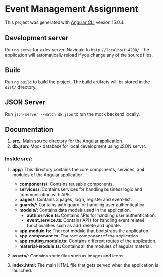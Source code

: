 # Event Management Assignment

This project was generated with [Angular CLI](https://github.com/angular/angular-cli) version 15.0.4.

## Development server

Run `ng serve` for a dev server. Navigate to `http://localhost:4200/`. The application will automatically reload if you change any of the source files.

## Build

Run `ng build` to build the project. The build artifacts will be stored in the `dist/` directory.

## JSON Server

Run `json-server --watch db.json` to run the mock backend locally.

## Documentation

1. **src/**:  Main source directory for the Angular application.
2. **db.json**:  Mock database for local development using JSON server.

### Inside src/:

1. **app/:** This directory contains the core components, services, and modules of the Angular application.
    - **components/**: Contains reusable components.
    - **services/:** Contains services for handling business logic and communication with APIs.
    - **pages/:** Contains 3 pages, login, register and event-list.
    - **guards/:** Contains auth guard for handling user authentication.
    - **models/:** Contains data models used in the application.
        - **auth.service.ts:** Contains APIs for handling user authentication.
        - **event.service.ts:** Contains APIs for handling event related functionalities such as add, delete and update.   
    - **app.module.ts:** The root module that bootstraps the application.
    - **app.component.ts:** The root component of the application.
    - **app.routing.module.ts:** Contains different routes of the application.
    - **material-module.ts:** Contains all the modules of angular material.
      
1. **assets/**: Contains static files such as images and icons.
2. **index.html:** The main HTML file that gets served when the application is launched.

